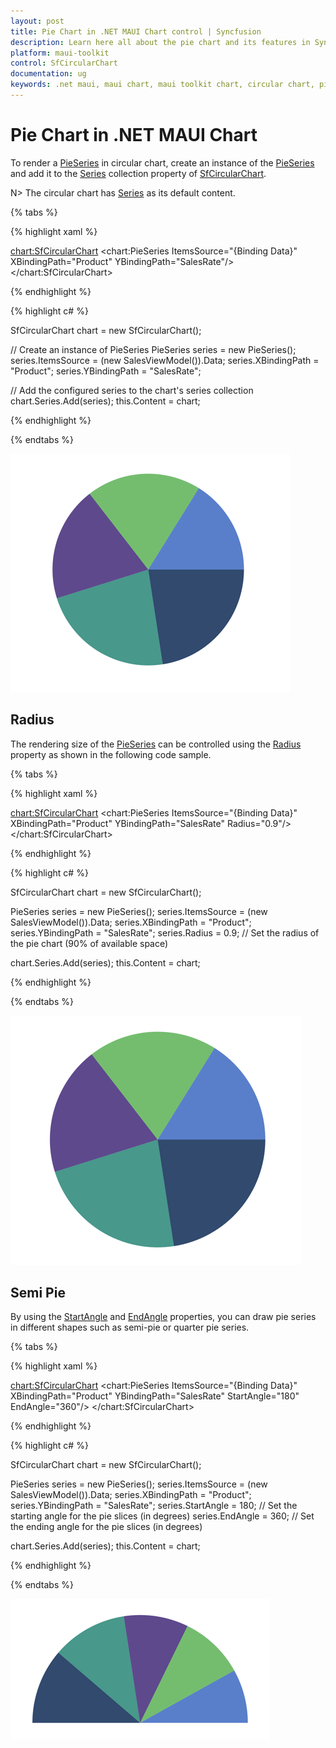 ```yaml
---
layout: post
title: Pie Chart in .NET MAUI Chart control | Syncfusion
description: Learn here all about the pie chart and its features in Syncfusion® .NET MAUI Chart (SfCircularChart) control.
platform: maui-toolkit
control: SfCircularChart
documentation: ug
keywords: .net maui, maui chart, maui toolkit chart, circular chart, pie chart, pie chart features, pie chart customization.
---
```


# Pie Chart in .NET MAUI Chart

To render a [PieSeries](https://help.syncfusion.com/cr/maui-toolkit/Syncfusion.Maui.Toolkit.Charts.PieSeries.html) in circular chart, create an instance of the [PieSeries](https://help.syncfusion.com/cr/maui-toolkit/Syncfusion.Maui.Toolkit.Charts.PieSeries.html) and add it to the [Series](https://help.syncfusion.com/cr/maui-toolkit/Syncfusion.Maui.Toolkit.Charts.SfCircularChart.html#Syncfusion_Maui_Toolkit_Charts_SfCircularChart_Series) collection property of [SfCircularChart](https://help.syncfusion.com/cr/maui-toolkit/Syncfusion.Maui.Toolkit.Charts.SfCircularChart.html).

N> The circular chart has [Series](https://help.syncfusion.com/cr/maui-toolkit/Syncfusion.Maui.Toolkit.Charts.SfCircularChart.html#Syncfusion_Maui_Toolkit_Charts_SfCircularChart_Series) as its default content.

{% tabs %}

{% highlight xaml %}

<chart:SfCircularChart>
    <chart:PieSeries ItemsSource="{Binding Data}" 
                     XBindingPath="Product" 
                     YBindingPath="SalesRate"/>
</chart:SfCircularChart>

{% endhighlight %}

{% highlight c# %}

SfCircularChart chart = new SfCircularChart();

// Create an instance of PieSeries
PieSeries series = new PieSeries();
series.ItemsSource = (new SalesViewModel()).Data;
series.XBindingPath = "Product";
series.YBindingPath = "SalesRate";

// Add the configured series to the chart's series collection
chart.Series.Add(series);
this.Content = chart;

{% endhighlight %}

{% endtabs %}

![Pie chart type in MAUI Chart](Chart-Types_images/maui_pie_chart.png)

## Radius

The rendering size of the [PieSeries](https://help.syncfusion.com/cr/maui-toolkit/Syncfusion.Maui.Toolkit.Charts.PieSeries.html) can be controlled using the [Radius](https://help.syncfusion.com/cr/maui-toolkit/Syncfusion.Maui.Toolkit.Charts.CircularSeries.html#Syncfusion_Maui_Toolkit_Charts_CircularSeries_Radius) property as shown in the following code sample.

{% tabs %}

{% highlight xaml %}

<chart:SfCircularChart>
    <chart:PieSeries ItemsSource="{Binding Data}" 
                     XBindingPath="Product" 
                     YBindingPath="SalesRate"
                     Radius="0.9"/>            
</chart:SfCircularChart>

{% endhighlight %}

{% highlight c# %}

SfCircularChart chart = new SfCircularChart();

PieSeries series = new PieSeries();
series.ItemsSource = (new SalesViewModel()).Data;
series.XBindingPath = "Product";
series.YBindingPath = "SalesRate";
series.Radius = 0.9; // Set the radius of the pie chart (90% of available space)

chart.Series.Add(series);
this.Content = chart;

{% endhighlight %}

{% endtabs %}

![Pie chart with circular coefficient in MAUI Chart](Chart-Types_images/maui_pie_chart_circularcoefficient.png)

## Semi Pie

By using the [StartAngle](https://help.syncfusion.com/cr/maui-toolkit/Syncfusion.Maui.Toolkit.Charts.CircularSeries.html#Syncfusion_Maui_Toolkit_Charts_CircularSeries_StartAngle) and [EndAngle](https://help.syncfusion.com/cr/maui-toolkit/Syncfusion.Maui.Toolkit.Charts.CircularSeries.html#Syncfusion_Maui_Toolkit_Charts_CircularSeries_EndAngle) properties, you can draw pie series in different shapes such as semi-pie or quarter pie series.

{% tabs %}

{% highlight xaml %}

<chart:SfCircularChart>
    <chart:PieSeries ItemsSource="{Binding Data}"
                     XBindingPath="Product"
                     YBindingPath="SalesRate"
                     StartAngle="180"
                     EndAngle="360"/>
</chart:SfCircularChart>

{% endhighlight %}

{% highlight c# %}

SfCircularChart chart = new SfCircularChart();

PieSeries series = new PieSeries();
series.ItemsSource = (new SalesViewModel()).Data;
series.XBindingPath = "Product";
series.YBindingPath = "SalesRate";
series.StartAngle = 180; // Set the starting angle for the pie slices (in degrees)
series.EndAngle = 360; // Set the ending angle for the pie slices (in degrees)

chart.Series.Add(series);
this.Content = chart;

{% endhighlight %}

{% endtabs %}

![Semi pie chart in MAUI Chart](Chart-Types_images/maui_semi_pie_chart.png)